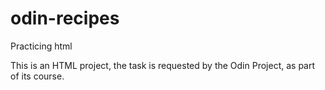 # odin-recipes
Practicing html

This is an HTML project, the task is requested by the Odin Project, as part of its course.